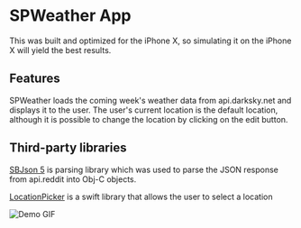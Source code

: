 # SPWeather App

This was built and optimized for the iPhone X, so simulating it on the iPhone X will yield the best results. 

## Features

SPWeather loads the coming week's weather data from api.darksky.net and displays it to the user. The user's current location is the default location, although it is possible to change the location by clicking on the edit button.

## Third-party libraries


[SBJson 5](https://github.com/stig/json-framework) is parsing library which was used to parse the JSON response from api.reddit into Obj-C objects.

[LocationPicker](https://github.com/JeromeTan1997/LocationPicker) is a swift library that allows the user to select a location



![Demo GIF](weather.gif)

